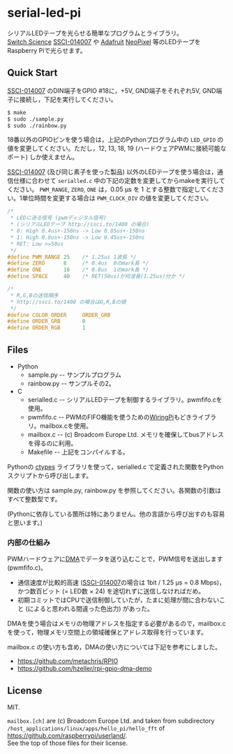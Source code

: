 # serial-led-pi

シリアルLEDテープを光らせる簡単なプログラムとライブラリ。<br/>
[Switch Science](https://www.switch-science.com) [SSCI-014007](http://ssci.to/1400) や [Adafruit](https://www.adafruit.com) [NeoPixel](https://www.adafruit.com/category/168) 等のLEDテープをRaspberry Piで光らせます。

## Quick Start

[SSCI-014007](http://ssci.to/1400) のDIN端子をGPIO #18に，+5V, GND端子をそれぞれ5V, GND端子に接続し，下記を実行してください。

```sh
$ make
$ sudo ./sample.py
$ sudo ./rainbow.py
```

18番以外のGPIOピンを使う場合は，上記のPythonプログラム中の `LED_GPIO` の値を変更してください。ただし，12, 13, 18, 19 (ハードウェアPWMに接続可能なポート) しか使えません。

[SSCI-014007](http://ssci.to/1400) (及び同じ素子を使った製品) 以外のLEDテープを使う場合は，通信仕様に合わせて `serialled.c` 中の下記の定数を変更してからmakeを実行してください。
`PWM_RANGE`, `ZERO`, `ONE` は，0.05 &micro;s を 1 とする整数で指定してください。1単位時間を変更する場合は `PWM_CLOCK_DIV` の値を変更してください。

```c
/*
 * LEDに送る信号 (pwmディジタル信号)
 * (シリアルLEDテープ http://ssci.to/1400 の場合)
 * 0: High 0.4us+-150ns -> Low 0.85us+-150ns
 * 1: High 0.8us+-150ns -> Low 0.45us+-150ns
 * RET: Low >=50us
 */
#define PWM_RANGE 25    /* 1.25us 1波長 */
#define ZERO      8     /* 0.4us  0のmark長 */
#define ONE       16    /* 0.8us  1のmark長 */
#define SPACE     40    /* RET(50us)が何波長(1.25us)分か */

/*
 * R,G,Bの送信順序
 * http://ssci.to/1400 の場合はG,R,Bの順
 */
#define COLOR_ORDER     ORDER_GRB
#define ORDER_GRB       0
#define ORDER_RGB       1
```


## Files
  - Python
    - sample.py -- サンプルプログラム
    - rainbow.py -- サンプルその2。
  - C
    - serialled.c -- シリアルLEDテープを制御するライブラリ。pwmfifo.cを使用。
    - pwmfifo.c -- PWMのFIFO機能を使うための[WiringPi](http://wiringpi.com)もどきライブラリ。mailbox.cを使用。
    - mailbox.c -- (c) Broadcom Europe Ltd. メモリを確保してbusアドレスを得るのに利用。
    - Makefile -- 上記をコンパイルする。

Pythonの [ctypes](https://docs.python.jp/3/library/ctypes.html) ライブラリを使って，serialled.c で定義された関数をPythonスクリプトから呼び出します。

関数の使い方は sample.py, rainbow.py を参照してください。各関数の引数はすべて整数型です。

(Pythonに依存している箇所は特にありません。他の言語から呼び出すのも容易と思います。)

### 内部の仕組み

PWMハードウェアに[DMA](https://ja.wikipedia.org/wiki/Direct_Memory_Access)でデータを送り込むことで，PWM信号を送出します (pwmfifo.c)。

- 通信速度が比較的高速
([SSCI-014007](http://ssci.to/1400)の場合は 1bit / 1.25 &micro;s = 0.8 Mbps)，かつ数百ビット (= LED数 &times; 24) を途切れずに送信しなければだめ。
- 初期コミットではCPUで送信制御していたが，たまに処理が間に合わないこと (によると思われる間違った色出力) があった。

DMAを使う場合はメモリの物理アドレスを指定する必要があるので，mailbox.c を使って，物理メモリ空間上の領域確保とアドレス取得を行っています。

mailbox.c の使い方も含め，DMAの使い方については下記を参考にしました。

- <https://github.com/metachris/RPIO>
- <https://github.com/hzeller/rpi-gpio-dma-demo>


## License

MIT.

`mailbox.[ch]` are (c) Broadcom Europe Ltd. and taken from
subdirectory `/host_applications/linux/apps/hello_pi/hello_fft` of
<https://github.com/raspberrypi/userland/>.<br/>
See the top of those files for their license.
